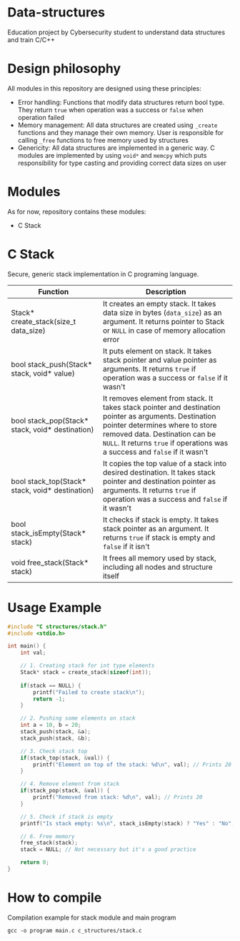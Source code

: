 # Data-structures
Education project by Cybersecurity student to understand data structures and train C/C++

# Design philosophy
All modules in this repository are designed using these principles:
- Error handling: Functions that modify data structures return bool type. They return ```true``` when operation was a success or ```false``` when operation failed
- Memory management: All data structures are created using ```_create``` functions and they manage their own memory. User is responsible for calling ```_free``` functions to free memory used by structures
- Genericity: All data structures are implemented in a generic way. C modules are implemented by using ```void*``` and ```memcpy``` which puts responsibility for type casting and providing correct data sizes on user

# Modules
As for now, repository contains these modules:
- C Stack

# C Stack
Secure, generic stack implementation in C programing language. 

| Function | Description|
|---|---|
| Stack* create_stack(size_t data_size) | It creates an empty stack. It takes data size in bytes (```data_size```) as an argument. It returns pointer to Stack or ```NULL``` in case of memory allocation error |
| bool stack_push(Stack* stack, void* value) | It puts element on stack. It takes stack pointer and value pointer as arguments. It returns ```true``` if operation was a success or ```false``` if it wasn't |
| bool stack_pop(Stack* stack, void* destination) | It removes element from stack. It takes stack pointer and destination pointer as arguments. Destination pointer determines where to store removed data. Destination can be ```NULL```. It returns ```true``` if operations was a success and ```false``` if it wasn't |
| bool stack_top(Stack* stack, void* destination) | It copies the top value of a stack into desired destination. It takes stack pointer and destination pointer as arguments. It returns ```true``` if operation was a success and ```false``` if it wasn't |
| bool stack_isEmpty(Stack* stack) | It checks if stack is empty. It takes stack pointer as an argument. It returns ```true``` if stack is empty and ```false``` if it isn't |
| void free_stack(Stack* stack) | It frees all memory used by stack, including all nodes and structure itself |

# Usage Example 
```c
#include "C structures/stack.h"
#include <stdio.h>

int main() {
    int val;

    // 1. Creating stack for int type elements
    Stack* stack = create_stack(sizeof(int));
    
    if(stack == NULL) {
        printf("Failed to create stack\n");
        return -1;
    }

    // 2. Pushing some elements on stack
    int a = 10, b = 20;
    stack_push(stack, &a);
    stack_push(stack, &b);

    // 3. Check stack top
    if(stack_top(stack, &val)) {
        printf("Element on top of the stack: %d\n", val); // Prints 20
    }

    // 4. Remove element from stack
    if(stack_pop(stack, &val)) {
        printf("Removed from stack: %d\n", val); // Prints 20
    }

    // 5. Check if stack is empty
    printf("Is stack empty: %s\n", stack_isEmpty(stack) ? "Yes" : "No");

    // 6. Free memory
    free_stack(stack);
    stack = NULL; // Not necessary but it's a good practice

    return 0;
}
```

# How to compile
Compilation example for stack module and main program
```
gcc -o program main.c c_structures/stack.c
```